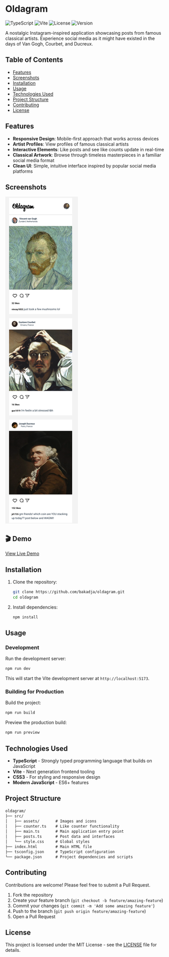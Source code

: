 # Oldagram

![TypeScript](https://img.shields.io/badge/TypeScript-007ACC?style=for-the-badge&logo=typescript&logoColor=white)
![Vite](https://img.shields.io/badge/vite-%23646CFF.svg?style=for-the-badge&logo=vite&logoColor=white)
![License](https://img.shields.io/badge/license-MIT-green?style=for-the-badge)
![Version](https://img.shields.io/badge/version-0.0.0-blue?style=for-the-badge)

A nostalgic Instagram-inspired application showcasing posts from famous classical artists. Experience social media as it might have existed in the days of Van Gogh, Courbet, and Ducreux.

## Table of Contents

- [Features](#features)
- [Screenshots](#screenshots)
- [Installation](#installation)
- [Usage](#usage)
- [Technologies Used](#technologies-used)
- [Project Structure](#project-structure)
- [Contributing](#contributing)
- [License](#license)

## Features

- **Responsive Design**: Mobile-first approach that works across devices
- **Artist Profiles**: View profiles of famous classical artists
- **Interactive Elements**: Like posts and see like counts update in real-time
- **Classical Artwork**: Browse through timeless masterpieces in a familiar social media format
- **Clean UI**: Simple, intuitive interface inspired by popular social media platforms

## Screenshots

![Oldagram Screenshot](public/preview.png)

## 🎬 Demo

[View Live Demo](https://oldagram.kevinngongang.dev)
## Installation

1. Clone the repository:
   ```bash
   git clone https://github.com/bakadja/oldagram.git
   cd oldagram
   ```

2. Install dependencies:
   ```bash
   npm install
   ```

## Usage

### Development

Run the development server:

```bash
npm run dev
```

This will start the Vite development server at `http://localhost:5173`.

### Building for Production

Build the project:

```bash
npm run build
```

Preview the production build:

```bash
npm run preview
```

## Technologies Used

- **TypeScript** - Strongly typed programming language that builds on JavaScript
- **Vite** - Next generation frontend tooling
- **CSS3** - For styling and responsive design
- **Modern JavaScript** - ES6+ features

## Project Structure

```
oldagram/
├── src/
│   ├── assets/       # Images and icons
│   ├── counter.ts    # Like counter functionality
│   ├── main.ts       # Main application entry point
│   ├── posts.ts      # Post data and interfaces
│   └── style.css     # Global styles
├── index.html        # Main HTML file
├── tsconfig.json     # TypeScript configuration
└── package.json      # Project dependencies and scripts
```

## Contributing

Contributions are welcome! Please feel free to submit a Pull Request.

1. Fork the repository
2. Create your feature branch (`git checkout -b feature/amazing-feature`)
3. Commit your changes (`git commit -m 'Add some amazing feature'`)
4. Push to the branch (`git push origin feature/amazing-feature`)
5. Open a Pull Request

## License

This project is licensed under the MIT License - see the [LICENSE](LICENSE) file for details.


